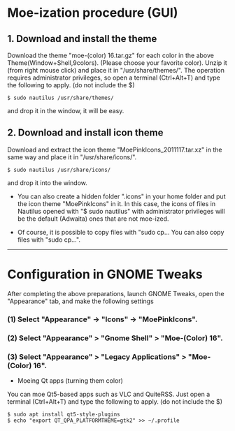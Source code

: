 # Moe-ization procedure (GUI)

## 1. Download and install the theme
Download the theme "moe-(color) 16.tar.gz" for each color in the above Theme(Window+Shell,9colors). (Please choose your favorite color). Unzip it (from right mouse click) and place it in "/usr/share/themes/". The operation requires administrator privileges, so open a terminal (Ctrl+Alt+T) and type the following to apply. (do not include the $)  

	$ sudo nautilus /usr/share/themes/ 

and drop it in the window, it will be easy.

## 2. Download and install icon theme

Download and extract the icon theme "MoePinkIcons_2011117.tar.xz" in the same way and place it in "/usr/share/icons/".  

	$ sudo nautilus /usr/share/icons/ 

and drop it into the window.

* You can also create a hidden folder ".icons" in your home folder and put the icon theme "MoePinkIcons" in it. 
In this case, the icons of files in Nautilus opened with "$ sudo nautilus" with administrator privileges will be the default (Adwaita) ones that are not moe-ized.

* Of course, it is possible to copy files with "sudo cp... You can also copy files with "sudo cp...".

---

# Configuration in GNOME Tweaks

After completing the above preparations, launch GNOME Tweaks, open the "Appearance" tab, and make the following settings 


### (1) Select "Appearance" -> "Icons" -> "MoePinkIcons".

### (2) Select "Appearance" > "Gnome Shell" > "Moe-(Color) 16".

### (3) Select "Appearance" > "Legacy Applications" > "Moe-(Color) 16". 



* Moeing Qt apps (turning them color)

You can moe Qt5-based apps such as VLC and QuiteRSS.
Just open a terminal (Ctrl+Alt+T) and type the following to apply. (do not include the $)

    $ sudo apt install qt5-style-plugins
    $ echo "export QT_QPA_PLATFORMTHEME=gtk2" >> ~/.profile
